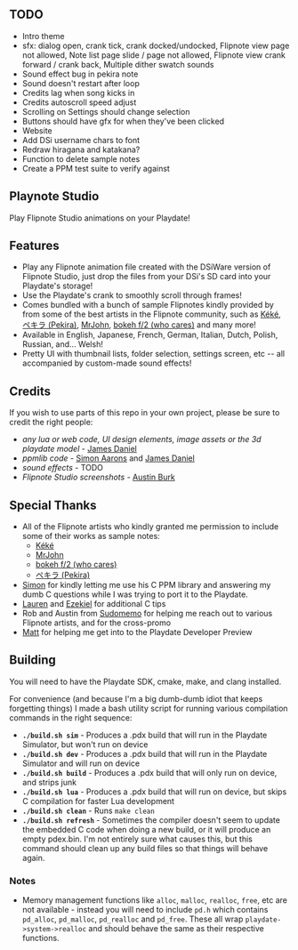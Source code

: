 ## TODO

- Intro theme
- sfx: dialog open, crank tick, crank docked/undocked, Flipnote view page not allowed, Note list page slide / page not allowed, Flipnote view crank forward / crank back, Multiple dither swatch sounds
- Sound effect bug in pekira note
- Sound doesn't restart after loop
- Credits lag when song kicks in
- Credits autoscroll speed adjust
- Scrolling on Settings should change selection
- Buttons should have gfx for when they've been clicked
- Website
- Add DSi username chars to font
- Redraw hiragana and katakana?
- Function to delete sample notes
- Create a PPM test suite to verify against

## Playnote Studio

Play Flipnote Studio animations on your Playdate!

## Features

- Play any Flipnote animation file created with the DSiWare version of Flipnote Studio, just drop the files from your DSi's SD card into your Playdate's storage!
- Use the Playdate's crank to smoothly scroll through frames!
- Comes bundled with a bunch of sample Flipnotes kindly provided by from some of the best artists in the Flipnote community, such as [Kéké](twitter.com/Kekeflipnote), [ペキラ (Pekira)](twitter.com/pekira1227), [MrJohn](flipnot.es/9F990EE00074AC4D), [bokeh f/2 (who cares)](www.instagram.com/gsupnet_) and many more!
- Available in English, Japanese, French, German, Italian, Dutch, Polish, Russian, and... Welsh!
- Pretty UI with thumbnail lists, folder selection, settings screen, etc -- all accompanied by custom-made sound effects!

## Credits

If you wish to use parts of this repo in your own project, please be sure to credit the right people:

- *any lua or web code, UI design elements, image assets or the 3d playdate model* - [James Daniel](https://github.com/jaames)
- *ppmlib code* - [Simon Aarons](https://github.com/simontime) and [James Daniel](https://github.com/jaames)
- *sound effects* - TODO
- *Flipnote Studio screenshots* - [Austin Burk](https://twitter.com/AustinSudomemo)

## Special Thanks

- All of the Flipnote artists who kindly granted me permission to include some of their works as sample notes:
  - [Kéké](twitter.com/Kekeflipnote)
  - [MrJohn](flipnot.es/9F990EE00074AC4D)
  - [bokeh f/2 (who cares)](www.instagram.com/gsupnet_)
  - [ペキラ (Pekira)](twitter.com/pekira1227)
- [Simon](https://github.com/simontime) for kindly letting me use his C PPM library and answering my dumb C questions while I was trying to port it to the Playdate. 
- [Lauren](https://github.com/thejsa) and [Ezekiel](https://github.com/Stary2001) for additional C tips
- Rob and Austin from [Sudomemo](https://www.sudomemo.net/) for helping me reach out to various Flipnote artists, and for the cross-promo
- [Matt](https://github.com/gingerbeardman) for helping me get into to the Playdate Developer Preview

## Building

You will need to have the Playdate SDK, cmake, make, and clang installed.

For convenience (and because I'm a big dumb-dumb idiot that keeps forgetting things) I made a bash utility script for running various compilation commands in the right sequence:

 - **`./build.sh sim`** - Produces a .pdx build that will run in the Playdate Simulator, but won't run on device
 - **`./build.sh dev`** - Produces a .pdx build that will run in the Playdate Simulator and will run on device
 - **`./build.sh build`** - Produces a .pdx build that will only run on device, and strips junk
 - **`./build.sh lua`** - Produces a .pdx build that will run on device, but skips C compilation for faster Lua development
 - **`./build.sh clean`** - Runs `make clean`
 - **`./build.sh refresh`** - Sometimes the compiler doesn't seem to update the embedded C code when doing a new build, or it will produce an empty pdex.bin. I'm not entirely sure what causes this, but this command should clean up any build files so that things will behave again.

### Notes

- Memory management functions like `alloc`, `malloc`, `realloc`, `free`, etc are not available - instead you will need to include `pd.h` which contains `pd_alloc`, `pd_malloc`, `pd_realloc` and `pd_free`. These all wrap `playdate->system->realloc` and should behave the same as their respective functions.